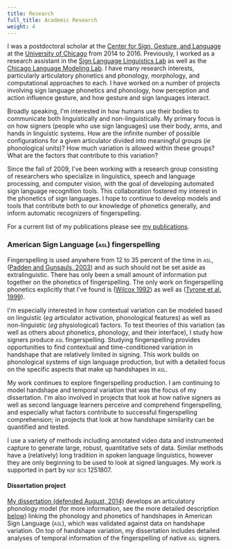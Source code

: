 ```yaml
---
title: Research
full_title: Academic Research
weight: 4
---
```


I was a postdoctoral scholar at the [Center for Sign, Gesture, and Language](http://gslcenter.uchicago.edu/) at the [University of Chicago](http://uchicago.edu) from 2014 to 2016. Previously, I worked as a research assistant in the [Sign Language Linguistics Lab](http://signlanguagelab.uchicago.edu) as well as the [Chicago Language Modeling Lab](http://clml.uchicago.edu). I have many research interests, particularly articulatory phonetics and phonology, morphology, and computational approaches to each. I have worked on a number of projects involving sign language phonetics and phonology, how perception and action influence gesture, and how gesture and sign languages interact.

  Broadly speaking, I'm interested in how humans use their bodies to communicate both linguistically and non-linguistically. My primary focus is on how signers (people who use sign languages) use their body, arms, and hands in linguistic systems. How are the infinite number of possible configurations for a given articulator divided into meaningful groups (<em>ie</em> phonological units)? How much variation is allowed within these groups? What are the factors that contribute to this variation?

   Since the fall of 2009, I've been working with a research group consisting of researchers who specialize in linguistics, speech and language processing, and computer vision, with the goal of developing automated sign language recognition tools. This collaboration fostered my interest in the phonetics of sign languages. I hope to continue to develop models and tools that contribute both to our knowledge of phonetics generally, and inform automatic recognizers of fingerspelling.

   For a current list of my publications please see [my publications](http://pubs.jonkeane.com).

### American Sign Language (<span style="font-variant: small-caps;">asl</span>) fingerspelling

  Fingerspelling is used anywhere from 12 to 35
	percent of the time in <span style="font-variant:
	small-caps;">asl</span>, (<a class="cite"
	href="http://scholar.google.com/scholar?q=%22How+the+alphabet+came+to+be+used+in+a+sign+language%22"
	title="C. Padden and D. Gunsauls. How the alphabet came to be used in a sign language. Sign Language Studies, 4:10–33, 2003.">Padden and Gunsauls, 2003</a>) and as such should not
	be set aside as extralinguistic. There has only been a small amount of information put together on the phonetics of fingerspelling. The only work on fingerspelling phonetics explicitly that I've found is (<a class="cite" href="http://scholar.google.com/scholar?q=%22The+phonetics+of+fingerspelling%22" title="S. Wilcox. The phonetics of fingerspelling. John Benjamins Publishing Company, 1992.">Wilcox 1992</a>) as well as (<a class="cite" href="http://scholar.google.com/scholar?q=%22Interarticulator+co-ordination+in+deaf+signers+with+parkinson’s+disease%22" title="M. Tyrone, J. Kegl, and H. Poizner. Interarticulator co-ordination in deaf signers with parkinson’s disease. Neuropsychologia, 37(11):1271–1283, 1999.">Tyrone et al. 1999</a>).

  I'm especially interested in how contextual variation can be modeled based on linguistic (<em>eg</em> articulator activation, phonological features) as well as non-linguistic (<em>eg</em> physiological) factors. To test theories of this variation (as well as others about phonetics, phonology, and their interface), I study how signers produce <span style="font-variant: small-caps;">asl</span> fingerspelling. Studying fingerspelling provides opportunities to find contextual and time-conditioned variation in handshape that are relatively limited in signing. This work builds on phonological systems of sign language production, but with a detailed focus on the specific aspects that make up handshapes in <span style="font-variant: small-caps;">asl</span>.

  My work continues to explore fingerspelling production. I am continuing to model handshape and temporal variation that was the focus of my dissertation. I'm also involved in projects that look at how native signers as well as second language learners perceive and comprehend fingerspelling, and especially what factors contribute to successful fingerspelling comprehension; in projects that look at how handshape similarity can be quantified and tested.

  I use a variety of methods including annotated video data and instrumented capture to generate large, robust, quantitative sets of data. Similar methods have a (relatively) long tradition in spoken language linguistics, however they are only beginning to be used to look at signed languages. My work is supported in part by <span style="font-variant: small-caps;">nsf bcs</span> 1251807.

#### Dissertation project

[My dissertation (defended August, 2014)](https://pubs.jonkeane.com/papers/Keane2014ad.html) develops an articulatory phonology model (for more information, see the more detailed description [below](#amohs)) linking the phonology and phonetics of handshapes in American Sign Language (<span style="font-variant: small-caps;">asl</span>), which was validated against data on handshape variation. On top of handshape variation, my dissertation includes detailed analyses of temporal information of the fingerspelling of native <span style="font-variant: small-caps;">asl</span> signers.
